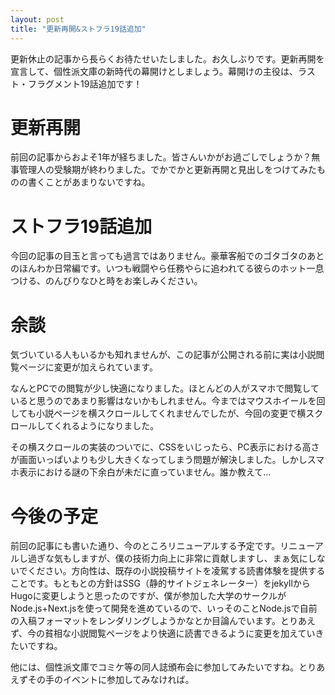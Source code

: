 ```yaml
---
layout: post
title: "更新再開&ストフラ19話追加"
---
```


更新休止の記事から長らくお待たせいたしました。お久しぶりです。更新再開を宣言して、個性派文庫の新時代の幕開けとしましょう。幕開けの主役は、ラスト・フラグメント19話追加です！

# 更新再開

前回の記事からおよそ1年が経ちました。皆さんいかがお過ごしでしょうか？無事管理人の受験期が終わりました。でかでかと更新再開と見出しをつけてみたものの書くことがあまりないですね。

# ストフラ19話追加

今回の記事の目玉と言っても過言ではありません。豪華客船でのゴタゴタのあとのほんわか日常編です。いつも戦闘やら任務やらに追われてる彼らのホット一息つける、のんびりなひと時をお楽しみください。

# 余談

気づいている人もいるかも知れませんが、この記事が公開される前に実は小説閲覧ページに変更が加えられています。

なんとPCでの閲覧が少し快適になりました。ほとんどの人がスマホで閲覧していると思うのであまり影響はないかもしれません。今まではマウスホイールを回しても小説ページを横スクロールしてくれませんでしたが、今回の変更で横スクロールしてくれるようになりました。

その横スクロールの実装のついでに、CSSをいじったら、PC表示における高さが画面いっぱいよりも少し大きくなってしまう問題が解決しました。しかしスマホ表示における謎の下余白が未だに直っていません。誰か教えて…

# 今後の予定

前回の記事にも書いた通り、今のところリニューアルする予定です。リニューアルし過ぎな気もしますが、僕の技術力向上に非常に貢献しますし、まぁ気にしないでください。方向性は、既存の小説投稿サイトを凌駕する読書体験を提供することです。もともとの方針はSSG（静的サイトジェネレーター）をjekyllからHugoに変更しようと思ったのですが、僕が参加した大学のサークルがNode.js+Next.jsを使って開発を進めているので、いっそのことNode.jsで自前の入稿フォーマットをレンダリングしようかなとか目論んでいます。とりあえず、今の貧相な小説閲覧ページをより快適に読書できるように変更を加えていきたいですね。

他には、個性派文庫でコミケ等の同人誌頒布会に参加してみたいですね。とりあえずその手のイベントに参加してみなければ。
